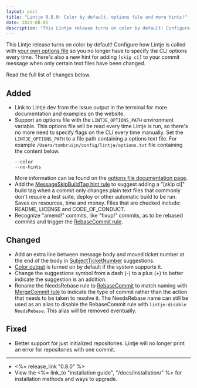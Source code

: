 ```yaml
---
layout: post
title: "Lintje 0.8.0: Color by default, options file and more hints!"
date: 2022-08-01
description: "This Lintje release turns on color by default! Configure Lintje with your own options file so you no longer have to specify the CLI options every time."
---
```


This Lintje release turns on color by default! Configure how Lintje is called with [your own options file][options file] so you no longer have to specify the CLI options every time. There's also a new hint for adding `[skip ci]` to your commit message when only certain text files have been changed.

Read the full list of changes below.

## Added

- Link to Lintje.dev from the issue output in the terminal for more
  documentation and examples on the website.
- Support an options file with the `LINTJE_OPTIONS_PATH` environment
  variable. This options file will be read every time Lintje is run, so there's
  no more need to specify flags on the CLI every time manually. Set the
  `LINTJE_OPTIONS_PATH` to a file path containing a options text file.
  For example `/Users/tombruijn/config/lintje/options.txt` file containing the
  content below.
  ```
  --color
  --no-hints
  ```
  More information can be found on the [options file documentation
  page][options file].
- Add the [MessageSkipBuildTag hint rule][MessageSkipBuildTag] to suggest
  adding a "[skip ci]" build tag when a commit only changes plain text files
  that commonly don't require a test suite, deploy or other automatic build to
  be run. Saves on resources, time and money. Files that are checked include:
  README, LICENSE and CODE_OF_CONDUCT.
- Recognize "amend!" commits, like "fixup!" commits, as to be rebased commits
  and trigger the [RebaseCommit rule][RebaseCommit].

## Changed

- Add an extra line between message body and moved ticket number at the end of
  the body in [SubjectTicketNumber] suggestions.
- [Color output] is turned on by default if the system supports it.
- Change the suggestions symbol from a dash (-) to a plus (+) to better
  indicate the suggestion is an addition.
- Rename the NeedsRebase rule to [RebaseCommit] to match naming with
  [MergeCommit rule][MergeCommit] to indicate the type of commit rather than
  the action that needs to be taken to resolve it. The NeedsRebase name can
  still be used as an alias to disable the RebaseCommit rule with
  `lintje:disable NeedsRebase`. This alias will be removed eventually.

## Fixed

- Better support for just initialized repositories. Lintje will no longer print
  an error for repositories with one commit.

---

- <%= release_link "0.8.0" %>
- View the <%= link_to "installation guide", "/docs/installation/" %> for installation methods and ways to upgrade.

[options file]: /docs/configuration/#options-file
[Color output]: /docs/usage/#colorized-output
[SubjectTicketNumber]: /docs/rules/commit-subject/#subjectticketnumber
[MessageSkipBuildTag]: /docs/rules/commit-message/#messageskipbuildtag
[RebaseCommit]: /docs/rules/commit-type/#rebasecommit
[MergeCommit]: /docs/rules/commit-type/#mergecommit
